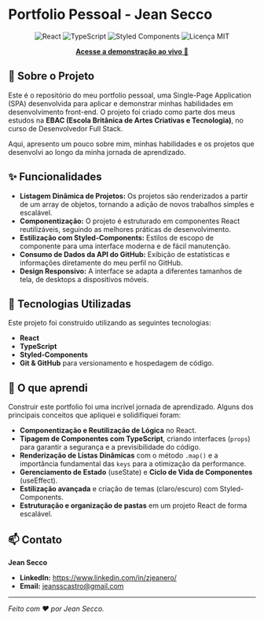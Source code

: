 # Portfolio Pessoal - Jean Secco

<p align="center">
  <img src="https://img.shields.io/badge/React-20232A?style=for-the-badge&logo=react&logoColor=61DAFB" alt="React">
  <img src="https://img.shields.io/badge/TypeScript-007ACC?style=for-the-badge&logo=typescript&logoColor=white" alt="TypeScript">
  <img src="https://img.shields.io/badge/styled--components-DB7093?style=for-the-badge&logo=styled-components&logoColor=white" alt="Styled Components">
  <img src="https://img.shields.io/badge/licence-MIT-blue.svg" alt="Licença MIT">
</p>

<p align="center">
  <a href="https://portfolio-jean-secco.vercel.app/"  target="_blank" rel="noreferrer"><strong>Acesse a demonstração ao vivo 🚀</strong></a>
</p>

## 📄 Sobre o Projeto

Este é o repositório do meu portfolio pessoal, uma Single-Page Application (SPA) desenvolvida para aplicar e demonstrar minhas habilidades em desenvolvimento front-end. O projeto foi criado como parte dos meus estudos na **EBAC (Escola Britânica de Artes Criativas e Tecnologia)**, no curso de Desenvolvedor Full Stack.

Aqui, apresento um pouco sobre mim, minhas habilidades e os projetos que desenvolvi ao longo da minha jornada de aprendizado.

## ✨ Funcionalidades

- **Listagem Dinâmica de Projetos:** Os projetos são renderizados a partir de um array de objetos, tornando a adição de novos trabalhos simples e escalável.
- **Componentização:** O projeto é estruturado em componentes React reutilizáveis, seguindo as melhores práticas de desenvolvimento.
- **Estilização com Styled-Components:** Estilos de escopo de componente para uma interface moderna e de fácil manutenção.
- **Consumo de Dados da API do GitHub:** Exibição de estatísticas e informações diretamente do meu perfil no GitHub.
- **Design Responsivo:** A interface se adapta a diferentes tamanhos de tela, de desktops a dispositivos móveis.

## 🚀 Tecnologias Utilizadas

Este projeto foi construído utilizando as seguintes tecnologias:

- **React**
- **TypeScript**
- **Styled-Components**
- **Git & GitHub** para versionamento e hospedagem de código.

## 🧠 O que aprendi

Construir este portfolio foi uma incrível jornada de aprendizado. Alguns dos principais conceitos que apliquei e solidifiquei foram:

- **Componentização e Reutilização de Lógica** no React.
- **Tipagem de Componentes com TypeScript**, criando interfaces (`props`) para garantir a segurança e a previsibilidade do código.
- **Renderização de Listas Dinâmicas** com o método `.map()` e a importância fundamental das `keys` para a otimização da performance.
- **Gerenciamento de Estado** (useState) e **Ciclo de Vida de Componentes** (useEffect).
- **Estilização avançada** e criação de temas (claro/escuro) com Styled-Components.
- **Estruturação e organização de pastas** em um projeto React de forma escalável.


## 📫 Contato

**Jean Secco**

- **LinkedIn:** https://www.linkedin.com/in/zjeanero/
- **Email:** jeansscastro@gmail.com

---
*Feito com ❤️ por Jean Secco.*
